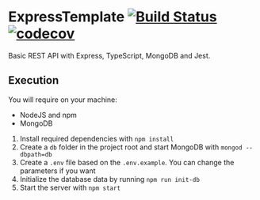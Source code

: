 # ExpressTemplate [![Build Status](https://travis-ci.org/AmosTrask/ExpressTemplate.svg?branch=master)](https://travis-ci.org/AmosTrask/ExpressTemplate) [![codecov](https://codecov.io/gh/AmosTrask/ExpressTemplate/branch/master/graph/badge.svg)](https://codecov.io/gh/AmosTrask/ExpressTemplate)

Basic REST API with Express, TypeScript, MongoDB and Jest.

## Execution

You will require on your machine:
- NodeJS and npm
- MongoDB

1. Install required dependencies with `npm install`
2. Create a `db` folder in the project root and start MongoDB with `mongod --dbpath=db`
3. Create a `.env` file based on the `.env.example`. You can change the parameters if you want
4. Initialize the database data by running `npm run init-db`
5. Start the server with `npm start`
